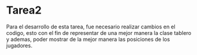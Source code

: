 # Tarea2
Para el desarrollo de esta tarea, fue necesario realizar cambios en el codigo, esto con el fin de representar de una mejor manera la clase tablero y ademas, poder mostrar de la mejor manera las posiciones de los jugadores.
